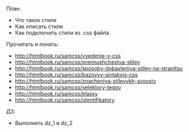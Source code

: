 План:

- Что такое стили
- Как описать стили
- Как подключить стили из .css файла

Прочитать и понять:

- http://htmlbook.ru/samcss/vvedenie-v-css
- http://htmlbook.ru/samcss/preimushchestva-stiley
- http://htmlbook.ru/samcss/sposoby-dobavleniya-stiley-na-stranitsu
- http://htmlbook.ru/samcss/bazovyy-sintaksis-css
- http://htmlbook.ru/samcss/znacheniya-stilevykh-svoystv
- http://htmlbook.ru/samcss/selektory-tegov
- http://htmlbook.ru/samcss/klassy
- http://htmlbook.ru/samcss/identifikatory

ДЗ:

- Выполнить dz_1 и dz_2

